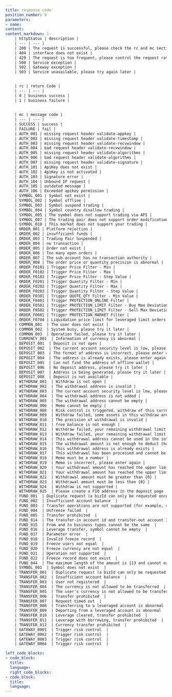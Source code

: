 ```yaml
---
title: response code
position_number: 9
parameters:
- name:
content:
content_markdown: |-
    | httpStatus | description |
    | --- | --- |
    | 200 | The request is successful, please check the rc and mc sections further |
    | 404 | interface does not exist |
    | 429 | The request is too frequent, please control the request rate according to the speed limit requirement |
    | 500 | Service exception |
    | 502 | Gateway exception |
    | 503 | Service unavailable, please try again later |
    

    | rc | return Code |
    | --- | --- |
    | 0 | business success |
    | 1 | business failure |
    
    
    | mc | message code |
    | --- | --- |
    | SUCCESS | success |
    | FAILURE | fail |
    | AUTH_001 | missing request header validate-appkey |
    | AUTH_002 | missing request header validate-timestamp |
    | AUTH_003 | missing request header validate-recvwindow |
    | AUTH_004 | bad request header validate-recvwindow |
    | AUTH_005 | missing request header validate-algorithms |
    | AUTH_006 | bad request header validate-algorithms |
    | AUTH_007 | missing request header validate-signature |
    | AUTH_101 | ApiKey does not exist |
    | AUTH_102 | ApiKey is not activated |
    | AUTH_103 | Signature error |
    | AUTH_104 | Unbound IP request |
    | AUTH_105 | outdated message |
    | AUTH_106 | Exceeded apikey permission |
    | SYMBOL_001 | Symbol not exist |
    | SYMBOL_002 | Symbol offline |
    | SYMBOL_003 | Symbol suspend trading |
    | SYMBOL_004 | Symbol country disallow trading |
    | SYMBOL_005 | The symbol does not support trading via API |
    | SYMBOL_007 | The trading pair does not support order modification |
    | SYMBOL_010 | This market does not support your trading |
    | ORDER_001 | Platform rejection |
    | ORDER_002 | insufficient funds |
    | ORDER_003 | Trading Pair Suspended |
    | ORDER_004 | no transaction |
    | ORDER_005 | Order not exist |
    | ORDER_006 | Too many open orders |
    | ORDER_007 | The sub-account has no transaction authority |
    | ORDER_008 | The order price or quantity precision is abnormal |
    | ORDER_F0101 | Trigger Price Filter - Min |
    | ORDER_F0102 | Trigger Price Filter - Max |
    | ORDER_F0103 | Trigger Price Filter - Step Value |
    | ORDER_F0201 | Trigger Quantity Filter - Min |
    | ORDER_F0202 | Trigger Quantity Filter - Max |
    | ORDER_F0203 | Trigger Quantity Filter - Step Value |
    | ORDER_F0301 | Trigger QUOTE_QTY Filter - Min Value |
    | ORDER_F0401 | Trigger PROTECTION_ONLINE Filter |
    | ORDER_F0501 | Trigger PROTECTION_LIMIT Filter - Buy Max Deviation |
    | ORDER_F0502 | Trigger PROTECTION_LIMIT Filter - Sell Max Deviation |
    | ORDER_F0601 | Trigger PROTECTION_MARKET Filter |
    | ORDER_F0704 | Liquidation price limit for leveraged limit orders |
    | COMMON_001  | The user does not exist |
    | COMMON_002  | System busy, please try it later |
    | COMMON_003  | Operation failed, please try it later |
    | CURRENCY_001  | Information of currency is abnormal |
    | DEPOSIT_001  | Deposit is not open |
    | DEPOSIT_002  | The current account security level is low, please bind any two security verifications in mobile phone/email/Google Authenticator before deposit |
    | DEPOSIT_003  | The format of address is incorrect, please enter again |
    | DEPOSIT_004  | The address is already exists, please enter again |
    | DEPOSIT_005  | Can not find the address of offline wallet |
    | DEPOSIT_006  | No deposit address, please try it later |
    | DEPOSIT_007  | Address is being generated, please try it later |
    | DEPOSIT_008  | Deposit is not available |
    | WITHDRAW_001  | Withdraw is not open |
    | WITHDRAW_002  | The withdrawal address is invalid |
    | WITHDRAW_003  | The current account security level is low, please bind any two security verifications in mobile phone/email/Google Authenticator before withdraw |
    | WITHDRAW_004  | The withdrawal address is not added |
    | WITHDRAW_005  | The withdrawal address cannot be empty |
    | WITHDRAW_006  | Memo cannot be empty |
    | WITHDRAW_008  | Risk control is triggered, withdraw of this currency is not currently supported |
    | WITHDRAW_009  | Withdraw failed, some assets in this withdraw are restricted by T+1 withdraw |
    | WITHDRAW_010  | The precision of withdrawal is invalid |
    | WITHDRAW_011  | free balance is not enough |
    | WITHDRAW_012  | Withdraw failed, your remaining withdrawal limit today is not enough |
    | WITHDRAW_013  | Withdraw failed, your remaining withdrawal limit today is not enough, the withdrawal amount can be increased by completing a higher level of real-name authentication |
    | WITHDRAW_014  | This withdrawal address cannot be used in the internal transfer function, please cancel the internal transfer function before submitting |
    | WITHDRAW_015  | The withdrawal amount is not enough to deduct the handling fee |
    | WITHDRAW_016  | This withdrawal address is already exists |
    | WITHDRAW_017  | This withdrawal has been processed and cannot be canceled |
    | WITHDRAW_018  | Memo must be a number |
    | WITHDRAW_019  | Memo is incorrect, please enter again |
    | WITHDRAW_020  | Your withdrawal amount has reached the upper limit for today, please try it tomorrow |
    | WITHDRAW_021  | Your withdrawal amount has reached the upper limit for today, you can only withdraw up to {0} this time |
    | WITHDRAW_022  | Withdrawal amount must be greater than {0} |
    | WITHDRAW_023  | Withdrawal amount must be less than {0} |
    | WITHDRAW_024  | Withdraw is not supported |
    | WITHDRAW_025  | Please create a FIO address in the deposit page  |
    | FUND_001  | Duplicate request (a bizId can only be requested once)  |
    | FUND_002  | Insufficient account balance  |
    | FUND_003  | Transfer operations are not supported (for example, sub-accounts do not support financial transfers)  |
    | FUND_004  | Unfreeze failed  |
    | FUND_005  | Transfer prohibited  |
    | FUND_014  | The transfer-in account id and transfer-out account ID cannot be the same  |
    | FUND_015  | From and to business types cannot be the same  |
    | FUND_016  | Leverage transfer, symbol cannot be empty  |
    | FUND_017  | Parameter error  |
    | FUND_018  | Invalid freeze record  |
    | FUND_019  | Freeze users not equal  |
    | FUND_020  | Freeze currency are not equal  |
    | FUND_021  | Operation not supported  |
    | FUND_022  | Freeze record does not exist  |
    | FUND_044  | The maximum length of the amount is 113 and cannot exceed the limit  |
    | SYMBOL_001  | Symbol does not exist  |
    | TRANSFER_001  | Duplicate request (a bizId can only be requested once)  |
    | TRANSFER_002  | Insufficient account balance  |
    | TRANSFER_003  | User not registered  |
    | TRANSFER_004  | The currency is not allowed to be transferred  |
    | TRANSFER_005  | The user's currency is not allowed to be transferred  |
    | TRANSFER_006  | Transfer prohibited  |
    | TRANSFER_007  | Request timed out  |
    | TRANSFER_008  | Transferring to a leveraged account is abnormal  |
    | TRANSFER_009  | Departing from a leveraged account is abnormal  |
    | TRANSFER_010  | Leverage cleared, transfer prohibited  |
    | TRANSFER_011  | Leverage with borrowing, transfer prohibited  |
    | TRANSFER_012  | Currency transfer prohibited  |
    | GATEWAY_0001  | Trigger risk control  |
    | GATEWAY_0002  | Trigger risk control  |
    | GATEWAY_0003  | Trigger risk control  |
    | GATEWAY_0004  | Trigger risk control  |  

left_code_blocks:
- code_block:
  title:
  language:
  right_code_blocks:
- code_block:
  title:
  language:
---
```



